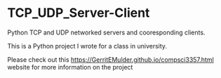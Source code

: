 # TCP_UDP_Server-Client

Python TCP and UDP networked servers and cooresponding clients.

This is a Python project I wrote for a class in university.

Please check out this https://GerritEMulder.github.io/compsci3357.html website for more information on the project
